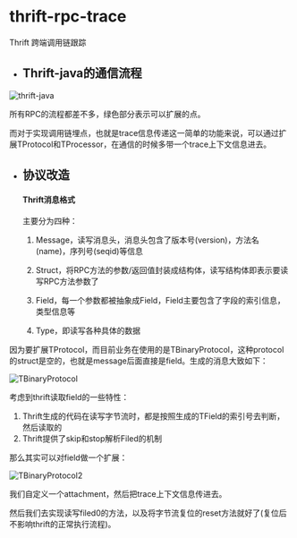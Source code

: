 # thrift-rpc-trace
Thrift 跨端调用链跟踪



- ## Thrift-java的通信流程

![thrift-java](F:\github\thrift-rpc-trace\thrift-java.jpg)

所有RPC的流程都差不多，绿色部分表示可以扩展的点。

而对于实现调用链埋点，也就是trace信息传递这一简单的功能来说，可以通过扩展TProtocol和TProcessor，在通信的时候多带一个trace上下文信息进去。



- ## 协议改造

  #### Thrift消息格式
  
  主要分为四种：
  
  1. Message，读写消息头，消息头包含了版本号(version)，方法名(name)，序列号(seqid)等信息
  
  2. Struct，将RPC方法的参数/返回值封装成结构体，读写结构体即表示要读写RPC方法参数了
  
  3. Field，每一个参数都被抽象成Field，Field主要包含了字段的索引信息，类型信息等
  
  4. Type，即读写各种具体的数据
  
     

因为要扩展TProtocol，而目前业务在使用的是TBinaryProtocol，这种protocol的struct是空的，也就是message后面直接是field。生成的消息大致如下：

![TBinaryProtocol](F:\github\thrift-rpc-trace\TBinaryProtocol.jpg)

考虑到thrift读取field的一些特性：

1. Thrift生成的代码在读写字节流时，都是按照生成的TField的索引号去判断，然后读取的
2. Thrift提供了skip和stop解析Filed的机制

那么其实可以对field做一个扩展：

![TBinaryProtocol2](F:\github\thrift-rpc-trace\TBinaryProtocol2.jpg)

我们自定义一个attachment，然后把trace上下文信息传进去。

然后我们去实现读写filed0的方法，以及将字节流复位的reset方法就好了(复位后不影响thrift的正常执行流程)。

